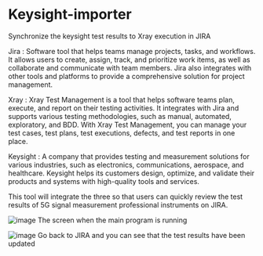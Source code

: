 # Keysight-importer

Synchronize the keysight test results to Xray execution in JIRA


Jira : Software tool that helps teams manage projects, tasks, and workflows. It allows users to create, assign, track, and prioritize work items, as well as collaborate and communicate with team members. Jira also integrates with other tools and platforms to provide a comprehensive solution for project management.

Xray : Xray Test Management is a tool that helps software teams plan, execute, and report on their testing activities. It integrates with Jira and supports various testing methodologies, such as manual, automated, exploratory, and BDD. With Xray Test Management, you can manage your test cases, test plans, test executions, defects, and test reports in one place.

Keysight : A company that provides testing and measurement solutions for various industries, such as electronics, communications, aerospace, and healthcare. Keysight helps its customers design, optimize, and validate their products and systems with high-quality tools and services.


This tool will integrate the three so that users can quickly review the test results of 5G signal measurement professional instruments on JIRA.


![image](https://user-images.githubusercontent.com/126072740/236401330-e61e72c4-2a7d-4ab8-ae3f-4d7229666f8b.png)
The screen when the main program is running


![image](https://user-images.githubusercontent.com/126072740/236400598-dfda4541-24d8-458a-8efd-33a9e73ef9b6.png)
Go back to JIRA and you can see that the test results have been updated
